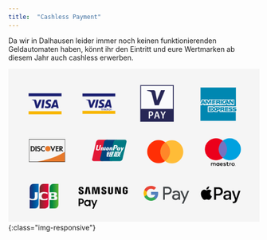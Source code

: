 ```yaml
---
title:  "Cashless Payment"
---
```


Da wir in Dalhausen leider immer noch keinen funktionierenden Geldautomaten haben, könnt ihr den Eintritt und eure Wertmarken ab diesem Jahr auch cashless erwerben.


![cashless](/assets/images/cashless.png){:class="img-responsive"}